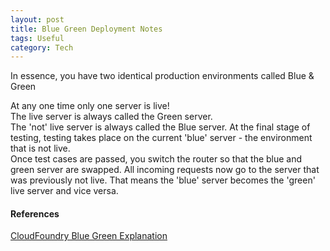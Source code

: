 ```yaml
---
layout: post
title: Blue Green Deployment Notes
tags: Useful
category: Tech
---
```


In essence, you have two identical production environments called Blue & Green
 
At any one time only one server is live!  
The live server is always called the Green server.  
The 'not' live server is always called the Blue server.
At the final stage of testing, testing takes place on the current 'blue' server - the environment that is not live.  
Once test cases are passed, you switch the router so that the blue and green server are swapped.
All incoming requests now go to the server that was previously not live.
That means the 'blue' server becomes the 'green' live server and vice versa.   

#### References ####

[CloudFoundry Blue Green Explanation](https://docs.cloudfoundry.org/devguide/deploy-apps/blue-green.html)  
